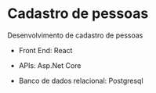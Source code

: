 # Cadastro de pessoas

Desenvolvimento de cadastro de pessoas

 - Front End: React

 - APIs: Asp.Net Core 

 - Banco de dados relacional: Postgresql 
